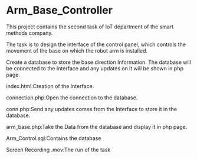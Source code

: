 # Arm_Base_Controller

This project contains the second  task of IoT department of the smart methods company.

The task is to design the interface of the control panel, which controls the movement of the base on which the robot arm is installed.

Create a database to store the base direction  Information. 
The database will be connected to the Interface and any updates on it will be shown in php page.

index.html:Creation of the Interface.

connection.php:Open the connection to the database. 

conn.php:Send any updates comes from the Interface to store it in the database.

arm_base.php:Take the Data from the database and display it in php page.          

Arm_Control.sql:Contains the  database     
   
Screen Recording .mov:The run of the task
